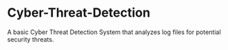 # Cyber-Threat-Detection
A basic Cyber Threat Detection System that analyzes log files for potential security threats.
